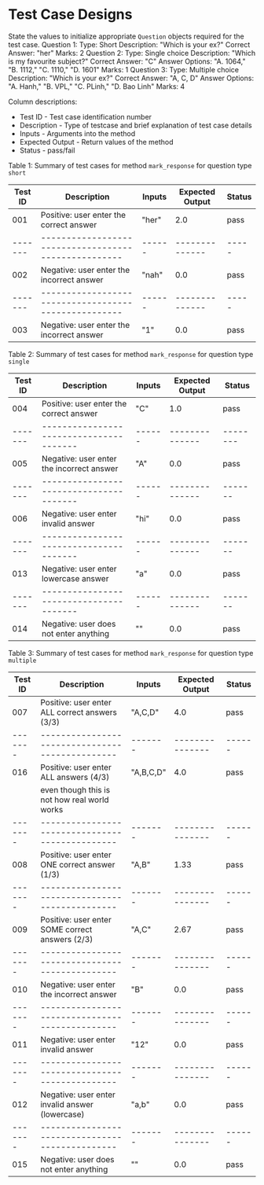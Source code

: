 # Test Case Designs
State the values to initialize appropriate `Question` objects required for the test case.
Question 1:
    Type: Short
    Description: "Which is your ex?"
    Correct Answer: "her"
    Marks: 2
Question 2:
    Type: Single choice
    Description: "Which is my favourite subject?"
    Correct Answer: "C"
    Answer Options: "A. 1064," "B. 1112," "C. 1110," "D. 1601"
    Marks: 1
Question 3:
    Type: Multiple choice
    Description: "Which is your ex?"
    Correct Answer: "A, C, D"
    Answer Options: "A. Hanh," "B. VPL," "C. PLinh," "D. Bao Linh"
    Marks: 4

Column descriptions:
* Test ID - Test case identification number
* Description - Type of testcase and brief explanation of test case details
* Inputs - Arguments into the method
* Expected Output - Return values of the method
* Status - pass/fail 

Table 1: Summary of test cases for method `mark_response` for question type `short`

| Test ID | Description                                          | Inputs | Expected Output | Status |
|---------|------------------------------------------------------|--------|-----------------|--------|
| 001     | Positive: user enter the correct answer              | "her"  | 2.0             | pass   |
| ------- | ---------------------------------------------------- | ------ | --------------  | -----  |
| 002     | Negative: user enter the incorrect answer            | "nah"  | 0.0             | pass   |
| ------- | ---------------------------------------------------- | ------ | --------------  | -----  |
| 003     | Negative: user enter the incorrect answer            | "1"    | 0.0             | pass   |


Table 2: Summary of test cases for method `mark_response` for question type `single`

| Test ID | Description                                 | Inputs | Expected Output | Status |
|---------|---------------------------------------------|--------|-----------------|--------|
| 004     | Positive: user enter the correct answer     | "C"    | 1.0             |  pass  |
| ------- | ---------------------------------------     | ------ | --------------  |--------|
| 005     | Negative: user enter the incorrect answer   | "A"    | 0.0             |  pass  |
| ------- | ---------------------------------------     | ------ | --------------  | -------|
| 006     | Negative: user enter invalid answer         | "hi"   | 0.0             |  pass  |
| ------- | ---------------------------------------     | ------ | --------------  | -------|
| 013     | Negative: user enter lowercase answer       | "a"    | 0.0             |  pass  |
| ------- | ---------------------------------------     | ------ | --------------  | -------|
| 014     | Negative: user does not enter anything      | ""     | 0.0             |  pass  |

Table 3: Summary of test cases for method `mark_response` for question type `multiple`

| Test ID | Description                                     | Inputs   | Expected Output | Status |
|---------|-------------------------------------------------|----------|-----------------|--------|
| 007     | Positive: user enter ALL correct answers (3/3)  | "A,C,D"  | 4.0             |  pass  |
| ------- | ----------------------------------------------- | -------  | --------------- | ------ |
| 016     | Positive: user enter ALL answers (4/3)          |"A,B,C,D" | 4.0             |  pass  |
|         | even though this is not how real world works    |          |                 |        |
| ------- | ----------------------------------------------- | -------  | --------------- | ------ |
| 008     | Positive: user enter ONE correct answer (1/3)   | "A,B"    | 1.33            |  pass  |
| ------- | ----------------------------------------------- | -------  | --------------- | ------ |
| 009     | Positive: user enter SOME correct answers (2/3) | "A,C"    | 2.67            |  pass  |
| ------- | ----------------------------------------------- | -------  | --------------- | ------ |
| 010     | Negative: user enter the incorrect answer       | "B"      | 0.0             |  pass  |
| ------- | ----------------------------------------------- | -------  | --------------- | ------ |
| 011     | Negative: user enter invalid answer             | "12"     | 0.0             |  pass  |
| ------- | ----------------------------------------------- | -------  | --------------- | ------ |
| 012     | Negative: user enter invalid answer (lowercase) | "a,b"    | 0.0             |  pass  |
| ------- | ----------------------------------------------- | -------  | --------------- | ------ |
| 015     | Negative: user does not enter anything          | ""       | 0.0             |  pass  |

